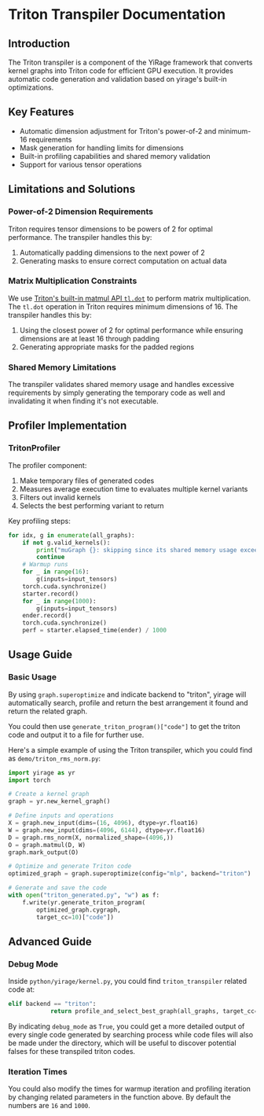# Triton Transpiler Documentation

## Introduction
The Triton transpiler is a component of the YiRage framework that converts kernel graphs into Triton code for efficient GPU execution. It provides automatic code generation and validation based on yirage's built-in optimizations.

## Key Features
- Automatic dimension adjustment for Triton's power-of-2 and minimum-16 requirements
- Mask generation for handling limits for dimensions
- Built-in profiling capabilities and shared memory validation
- Support for various tensor operations

## Limitations and Solutions

### Power-of-2 Dimension Requirements
Triton requires tensor dimensions to be powers of 2 for optimal performance. The transpiler handles this by:

1. Automatically padding dimensions to the next power of 2
2. Generating masks to ensure correct computation on actual data

### Matrix Multiplication Constraints
We use [Triton's built-in matmul API `tl.dot`](https://triton-lang.org/main/python-api/generated/triton.language.dot.html#triton.language.dot) to perform matrix multiplication. The `tl.dot` operation in Triton requires minimum dimensions of 16. The transpiler handles this by:

1. Using the closest power of 2 for optimal performance while ensuring dimensions are at least 16 through padding
2. Generating appropriate masks for the padded regions

### Shared Memory Limitations
The transpiler validates shared memory usage and handles excessive requirements by simply generating the temporary code as well and invalidating it when finding it's not executable.

## Profiler Implementation

### TritonProfiler
The profiler component:

1. Make temporary files of generated codes
2. Measures average execution time to evaluates multiple kernel variants
3. Filters out invalid kernels
4. Selects the best performing variant to return

Key profiling steps:
```python
for idx, g in enumerate(all_graphs):
    if not g.valid_kernels():
        print("muGraph {}: skipping since its shared memory usage exceed limit".format(idx))
        continue
    # Warmup runs
    for _ in range(16):
        g(inputs=input_tensors)
    torch.cuda.synchronize()
    starter.record()
    for _ in range(1000):
        g(inputs=input_tensors)
    ender.record()
    torch.cuda.synchronize()
    perf = starter.elapsed_time(ender) / 1000
```

## Usage Guide

### Basic Usage
By using `graph.superoptimize` and indicate backend to "triton", yirage will automatically search, profile and return the best arrangement it found and return the related graph.

You could then use `generate_triton_program()["code"]` to get the triton code and output it to a file for further use.

Here's a simple example of using the Triton transpiler, which you could find as `demo/triton_rms_norm.py`:

```python
import yirage as yr
import torch

# Create a kernel graph
graph = yr.new_kernel_graph()

# Define inputs and operations
X = graph.new_input(dims=(16, 4096), dtype=yr.float16)
W = graph.new_input(dims=(4096, 6144), dtype=yr.float16)
D = graph.rms_norm(X, normalized_shape=(4096,))
O = graph.matmul(D, W)
graph.mark_output(O)

# Optimize and generate Triton code
optimized_graph = graph.superoptimize(config="mlp", backend="triton")

# Generate and save the code
with open("triton_generated.py", "w") as f:
    f.write(yr.generate_triton_program(
        optimized_graph.cygraph, 
        target_cc=10)["code"])
```


## Advanced Guide

### Debug Mode
Inside `python/yirage/kernel.py`, you could find `triton_transpiler` related code at:
``` python
elif backend == "triton":
            return profile_and_select_best_graph(all_graphs, target_cc=torch.cuda.get_device_properties(0).major * 10 + torch.cuda.get_device_properties(0).minor, warmup_iters=16, profile_iters=1000, debug_mode=False)
```
By indicating `debug_mode` as `True`, you could get a more detailed output of every single code generated by searching process while code files will also be made under the directory, which will be useful to discover potential falses for these transpiled triton codes.

### Iteration Times
You could also modify the times for warmup iteration and profiling iteration by changing related parameters in the function above. By default the numbers are `16` and `1000`.